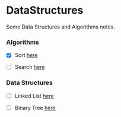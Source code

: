 # DataStructures
Some Data Structures and Algorithms notes.

### Algorithms
-[x] Sort [here](algorithms/sort.md)

-[ ] Search [here](algorithms/search.md)


### Data Structures
-[ ] Linked List [here](datastructures/linked-list.md)

-[ ] Binary Tree [here](datastructures/biary-tree.md)
